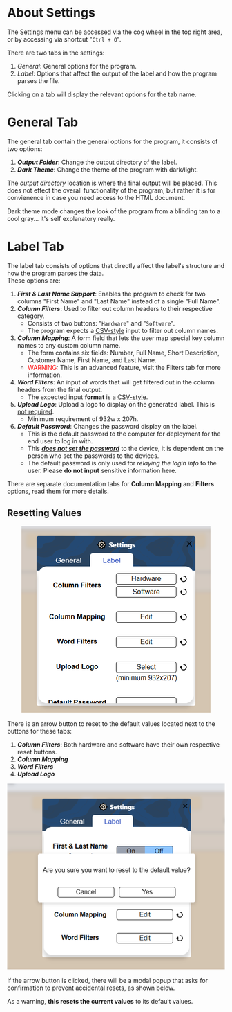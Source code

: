 # About Settings

The Settings menu can be accessed via the cog wheel in the top right area, or by accessing via shortcut "`Ctrl + O`".

There are two tabs in the settings:
1. *General*: General options for the program.
2. *Label*: Options that affect the output of the label and how the program parses the file.

Clicking on a tab will display the relevant options for the tab name.

# General Tab

The general tab contain the general options for the program, it consists of two options:
1. ***Output Folder***: Change the output directory of the label.
2. ***Dark Theme***: Change the theme of the program with dark/light.

The *output directory* location is where the final output will be placed. This does not effect the overall functionality of the program, but rather it is for convienence in case you need access to the HTML document.

Dark theme mode changes the look of the program from a blinding tan to a cool gray... it's self explanatory really.

# Label Tab

The label tab consists of options that directly affect the label's structure and how the program parses the data.
<br/>
These options are:
1. ***First & Last Name Support***: Enables the program to check for two columns "First Name" and "Last Name" instead of a single "Full Name".
2. ***Column Filters***: Used to filter out column headers to their respective category.
    - Consists of two buttons: "`Hardware`" and "`Software`".
    - The program expects a <u>CSV-style</u> input to filter out column names.
3. ***Column Mapping***: A form field that lets the user map special key column names to any custom column name. 
    - The form contains six fields: Number, Full Name, Short Description, Customer Name, First Name, and Last Name.
    -  <font color="red">WARNING</font>: This is an advanced feature, visit the Filters tab for more information.
4. ***Word Filters***: An input of words that will get filtered out in the column headers from the final output.
    - The expected input **format** is a <u>CSV-style</u>.
5. ***Upload Logo***: Upload a logo to display on the generated label. This is <u>not required</u>.
    - Minimum requirement of 932w x 207h.
6. ***Default Password***: Changes the password display on the label. 
    - This is the default password to the computer for deployment for the end user to log in with. 
    - This <u>***does not set the password***</u> to the device, it is dependent on the person who set the passwords to the devices. 
    - The default password is only used for *relaying the login info* to the user. Please **do not input** sensitive information here.

There are separate documentation tabs for **Column Mapping** and **Filters** options, read them for more details.

## Resetting Values

<p align="center">
    <img src="../docs/settings-images/settings-arrows.png">
</p>

There is an arrow button to reset to the default values located next to the buttons for these tabs:
1. ***Column Filters***: Both hardware and software have their own respective reset buttons.
2. ***Column Mapping***
3. ***Word Filters***
4. ***Upload Logo***

<p align="center">
    <img src="../docs/settings-images/settings-modal.png">
</p>

If the arrow button is clicked, there will be a modal popup that asks for confirmation to prevent accidental resets, as shown below.

As a warning, **this resets the current values** to its default values.